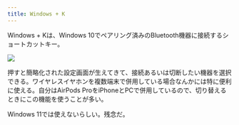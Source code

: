 ```yaml
---
title: Windows + K
---
```

Windows + Kは、Windows 10でペアリング済みのBluetooth機器に接続するショートカットキー。

![](https://lh5.googleusercontent.com/syiSvE8M07EpShnhWt5uiN-oehX5V3vM9lFrUZ8FbrKXhkr04M4z-6ehxXiO0ozBzJN6Hi8FFvGFaAsEbINNlLkxaVKMuvEjvm3KuAMkFTezOl-40hKRbW37mBx869K-hCsQ7b4Ffhu1rWY_TOrxBHg0TUKrL0FLkKPW7w8YNefHnLMWa2ET7Dmg)

押すと簡略化された設定画面が生えてきて、接続あるいは切断したい機器を選択できる。ワイヤレスイヤホンを複数端末で併用している場合なんかには特に便利に使える。自分はAirPods ProをiPhoneとPCで併用しているので、切り替えるときにこの機能を使うことが多い。

Windows 11では使えないらしい。残念だ。
